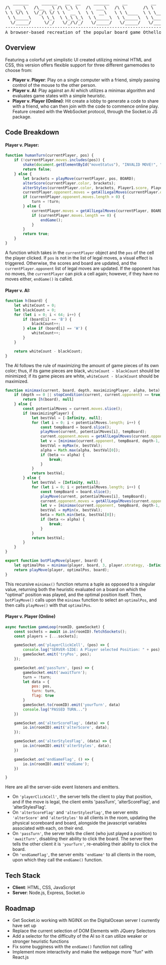 <div align=center>
<pre>
   ______     ______   __  __     ______     __         __         ______    
/\  __ \   /\__  _\ /\ \_\ \   /\  ___\   /\ \       /\ \       /\  __ \   
\ \ \/\ \  \/_/\ \/ \ \  __ \  \ \  __\   \ \ \____  \ \ \____  \ \ \/\ \  
 \ \_____\    \ \_\  \ \_\ \_\  \ \_____\  \ \_____\  \ \_____\  \ \_____\ 
  \/_____/     \/_/   \/_/\/_/   \/_____/   \/_____/   \/_____/   \/_____/ 
--------------------------------------------------------------------------
A browser-based recreation of the popular board game Othello. 
</pre>
</div>

## Overview ##
Featuring a colorful yet simplistic UI created utilizing minimal HTML and CSS, this version offers flexible support for three different gamemodes to choose from:

- **Player v. Player**: Play on a single computer with a friend, simply passing control of the mouse to the other person.
- **Player v. AI**: Play against an AI which utilizes a minimax algorithm and evaluates game states with a simple heuristic.
- **Player v. Player (Online)**: Hit create a lobby to generate a code to share with a friend, who can then join with the code to commence online play. Feature created with the WebSocket protocol, through the Socket.io JS package.

## Code Breakdown ##
#### Player v. Player: ####
```javascript 
function humanTurn(currentPlayer, pos) {
    if (!currentPlayer.moves.includes(pos)) {
        shake(document.getElementById("moveStatus"), "INVALID MOVE!", "CLICK A SQUARE!");
        return false;
    } else {
        let brackets = playMove(currentPlayer, pos, BOARD);
        alterScore(currentPlayer.color, brackets);
        alterStyles(currentPlayer.color, brackets, Player1.score, Player2.score);
        currentPlayer.opponent.moves = getAllLegalMoves(currentPlayer.opponent, BOARD);
        if (currentPlayer.opponent.moves.length > 0) {
            turn = !turn;
        } else {
            currentPlayer.moves = getAllLegalMoves(currentPlayer, BOARD);
            if (currentPlayer.moves.length == 0) {
                endGame();
            }
        }
        return true;
    }
}
```
A function which takes in the `currentPlayer` object and the `pos` of the cell the player clicked. If `pos` is not in the list of legal moves, a visual effect is triggered. Otherwise, the scores and board are updated, and the `currentPlayer.opponent` list of legal moves are updated. If the opponent has no moves, the `currentPlayer` can pick a cell again; however, if they have no moves either, `endGame()` is called. 

#### Player v. AI: ####
```javascript
function h(board) {
    let whiteCount = 0;
    let blackCount = 0;
    for (let i = 0; i < 64; i++) {
        if (board[i] == 'B') {
            blackCount++;
        } else if (board[i] == 'W') {
            whiteCount++;
        }
    }

    return whiteCount - blackCount;
}
```
The AI follows the rule of maximizing the amount of game pieces of its own color; thus, if its game pieces are black, `whiteCount - blackCount` should be minimized; if its game pieces are white, `whiteCount - blackCount` should be maximized.

```javascript
function minimax(current, board, depth, maximizingPlayer, alpha, beta) {
    if (depth == 0 || stopCondition(current, current.opponent) == true) {
        return [h(board), null]
    } else {
        const potentialMoves = current.moves.slice();
        if (maximizingPlayer) {
            let bestVal = [-Infinity, null];
            for (let i = 0; i < potentialMoves.length; i++) {
                const tempBoard = board.slice();
                playMove(current, potentialMoves[i], tempBoard);
                current.opponent.moves = getAllLegalMoves(current.opponent, tempBoard);
                let v = [minimax(current.opponent, tempBoard, depth-1, false, alpha, beta)[0], potentialMoves[i]];
                bestVal = myMax(v, bestVal);
                alpha = Math.max(alpha, bestVal[0]);
                if (beta <= alpha) {
                    break;
                }
            }
            return bestVal;
        } else {
            let bestVal = [Infinity, null];
            for (let i = 0; i < potentialMoves.length; i++) {
                const tempBoard = board.slice();
                playMove(current, potentialMoves[i], tempBoard);
                current.opponent.moves = getAllLegalMoves(current.opponent, tempBoard);
                let v = [minimax(current.opponent, tempBoard, depth-1, true, alpha, beta)[0], potentialMoves[i]];
                bestVal = myMin(v, bestVal);
                beta = Math.min(beta, bestVal[0]);
                if (beta <= alpha) {
                    break;
                }
            }
            return bestVal;
        }
    }
}

export function botPlayMove(player, board) {
    let optimalPos = minimax(player, board, 3, player.strategy, -Infinity, Infinity)[1];
    return playMove(player, optimalPos, board);
}
```
This recursive `minimax()` function returns a tuple as opposed to a singular value, returning both the heuristic evaluated on a board on which the "optimal" position was played, and the optimal position itself. Then, `botPlayMove()` calls upon the `minimax` function to select an `optimalPos`, and then calls `playMove()` with that `optimalPos`. 

#### Player v. Player (Online) ####
```javascript
async function gameLoop(roomID, gameSocket) {
    const sockets = await io.in(roomID).fetchSockets();
    const players = [...sockets];

    gameSocket.on('playerClickCell', (pos) => {
        console.log("SERVER-SIDE: A Player selected Position: " + pos);
        gameSocket.emit('tryPos', pos);
    });

    gameSocket.on('passTurn', (pos) => {
        gameSocket.emit('awaitTurn');
        turn = !turn;
        let data = {
            pos: pos,
            turn: turn,
            flag: true
        }
        gameSocket.to(roomID).emit('yourTurn', data)
        console.log("PASSED TURN...")
    })

    gameSocket.on('alterScoreFlag', (data) => {
        io.in(roomID).emit('alterScore', data);
    });

    gameSocket.on('alterStylesFlag', (data) => {
        io.in(roomID).emit('alterStyles', data);
    })

    gameSocket.on('endGameFlag', () => {
        io.in(roomID).emit('endGame');
    })

}
```
Here are all the server-side event listeners and emitters. 
- On `'playerClickCell'`, the server tells the client to play that position, and if the move is legal, the client emits 'passTurn', 'alterScoreFlag', and 'alterStylesFlag'.
- On `'alterScoreFlag'` and `'alterStylesFlag'`, the server emits `'alterScore'` and `'alterStyles'` to all clients in the room, updating the physical scoreboard and board, alongside the javascript variables associated with each, on their end.
- On `'passTurn'`, the server tells the client (who just played a position) to `'awaitTurn'`, disabling their ability to click the board. The server then tells the other client it is `'yourTurn'`, re-enabling their ability to click the board.
- On `'endGameFlag'`, the server emits `'endGame'` to all clients in the room, upon which they call the `endGame()` function.

## Tech Stack
- **Client**: HTML, CSS, JavaScript
- **Server**: Node.js, Express, Socket.io 

## Roadmap ##
- Get Socket.io working with NGINX on the DigitalOcean server I currently have set up
- Replace the current selection of DOM Elements with JQuery Selectors
- Add a selector for the difficulty of the AI so it can utilize weaker or stronger heuristic functions
- Fix some bugginess with the `endGame()` function not calling 
- Implement more interactivity and make the webpage more "fun" with React.js 
